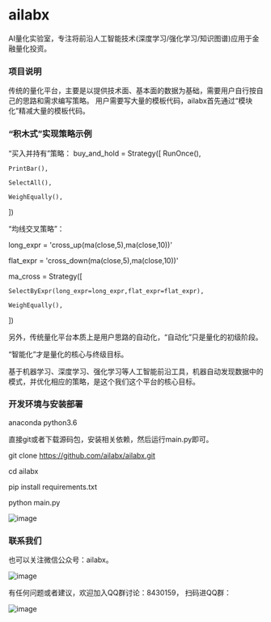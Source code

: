 # ailabx

AI量化实验室，专注将前沿人工智能技术(深度学习/强化学习/知识图谱)应用于金融量化投资。

### 项目说明

传统的量化平台，主要是以提供技术面、基本面的数据为基础，需要用户自行按自己的思路和需求编写策略。
用户需要写大量的模板代码，ailabx首先通过“模块化”精减大量的模板代码。

### “积木式”实现策略示例

“买入并持有”策略：
buy_and_hold = Strategy([
    RunOnce(),

    PrintBar(),

    SelectAll(),

    WeighEqually(),
])

“均线交叉策略”：

long_expr = 'cross_up(ma(close,5),ma(close,10))'

flat_expr = 'cross_down(ma(close,5),ma(close,10))'

ma_cross = Strategy([

    SelectByExpr(long_expr=long_expr,flat_expr=flat_expr),

    WeighEqually(),

])

另外，传统量化平台本质上是用户思路的自动化，“自动化”只是量化的初级阶段。

“智能化”才是量化的核心与终级目标。

基于机器学习、深度学习、强化学习等人工智能前沿工具，机器自动发现数据中的模式，并优化相应的策略，是这个我们这个平台的核心目标。

### 开发环境与安装部署

anaconda python3.6

直接git或者下载源码包，安装相关依赖，然后运行main.py即可。

git clone https://github.com/ailabx/ailabx.git

cd ailabx

pip install requirements.txt

python main.py

![image](https://note.youdao.com/yws/public/resource/624f4972c4f89ff3aaa41a5251b17d9c/xmlnote/CFAC02F6DFDD4F43890D7C173965DB21/12862)

### 联系我们


也可以关注微信公众号：ailabx。

![image](https://note.youdao.com/yws/public/resource/624f4972c4f89ff3aaa41a5251b17d9c/xmlnote/E21A03876FCA476F8ED330062407C379/12867)

有任何问题或者建议，欢迎加入QQ群讨论：8430159，
扫码进QQ群：

![image](https://note.youdao.com/yws/public/resource/624f4972c4f89ff3aaa41a5251b17d9c/xmlnote/D05091011E854FACA0ADB25D03F61101/12859)